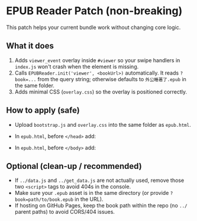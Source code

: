 
# EPUB Reader Patch (non-breaking)

This patch helps your current bundle work without changing core logic.

## What it does
1) Adds `viewer_event` overlay inside `#viewer` so your swipe handlers in `index.js` won't crash when the element is missing.
2) Calls `EPUBReader.init('viewer', <bookUrl>)` automatically. It reads `?book=...` from the query string; otherwise defaults to `外公睡著了.epub` in the same folder.
3) Adds minimal CSS (`overlay.css`) so the overlay is positioned correctly.

## How to apply (safe)
- Upload `bootstrap.js` and `overlay.css` into the same folder as `epub.html`.
- In `epub.html`, before `</head>` add:
  <link rel="stylesheet" href="overlay.css" />

- In `epub.html`, before `</body>` add:
  <script defer src="bootstrap.js"></script>

## Optional (clean-up / recommended)
- If `../data.js` and `../get_data.js` are not actually used, remove those two `<script>` tags to avoid 404s in the console.
- Make sure your `.epub` asset is in the same directory (or provide `?book=path/to/book.epub` in the URL).
- If hosting on GitHub Pages, keep the book path within the repo (no `../` parent paths) to avoid CORS/404 issues.
